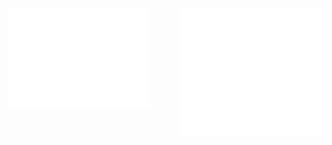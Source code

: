 <img align="left" src="/left_metrics.svg" alt="Metrics" width="45%">
<img align="right" src="/right_metrics.svg" alt="Metrics" width="45%">
